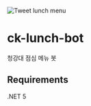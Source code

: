 ![Tweet lunch menu](https://github.com/pid011/ck-lunch-bot/workflows/Tweet%20lunch%20menu/badge.svg)

# ck-lunch-bot

청강대 점심 메뉴 봇

## Requirements

.NET 5
